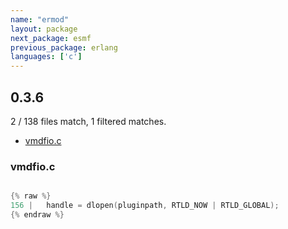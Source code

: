 ```yaml
---
name: "ermod"
layout: package
next_package: esmf
previous_package: erlang
languages: ['c']
---
```

## 0.3.6
2 / 138 files match, 1 filtered matches.

 - [vmdfio.c](#vmdfioc)

### vmdfio.c

```c

{% raw %}
156 | 	handle = dlopen(pluginpath, RTLD_NOW | RTLD_GLOBAL);
{% endraw %}

```